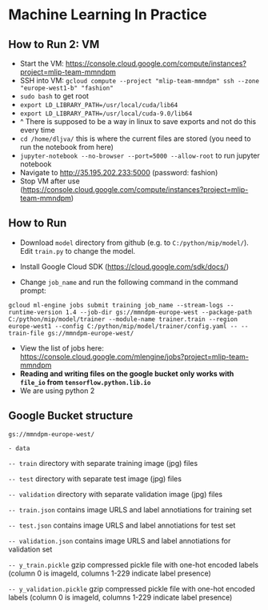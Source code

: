# Machine Learning In Practice

## How to Run 2: VM

- Start the VM: https://console.cloud.google.com/compute/instances?project=mlip-team-mmndpm
- SSH into VM: ```gcloud compute --project "mlip-team-mmndpm" ssh --zone "europe-west1-b" "fashion"```
- ```sudo bash``` to get root
- ```export LD_LIBRARY_PATH=/usr/local/cuda/lib64```
- ```export LD_LIBRARY_PATH=/usr/local/cuda-9.0/lib64```
- ^ There is supposed to be a way in linux to save exports and not do this every time
- ```cd /home/dljva/``` this is where the current files are stored (you need to run the notebook from here)
- ```jupyter-notebook --no-browser --port=5000 --allow-root``` to run jupyter notebook
- Navigate to http://35.195.202.233:5000 (password: fashion)
- Stop VM after use (https://console.cloud.google.com/compute/instances?project=mlip-team-mmndpm)
  

## How to Run

-   Download ```model``` directory from github (e.g. to ```C:/python/mip/model/```). Edit ```train.py``` to change the model.

-   Install Google Cloud SDK (https://cloud.google.com/sdk/docs/)

-   Change ```job_name``` and run the following command in the command prompt:

   ```
   gcloud ml-engine jobs submit training job_name --stream-logs --runtime-version 1.4 --job-dir gs://mmndpm-europe-west --package-path C:/python/mip/model/trainer --module-name trainer.train --region europe-west1 --config C:/python/mip/model/trainer/config.yaml -- --train-file gs://mmndpm-europe-west/
  ```
  
-   View the list of jobs here: https://console.cloud.google.com/mlengine/jobs?project=mlip-team-mmndpm
-   <b> Reading and writing files on the google bucket only works with ```file_io``` from ```tensorflow.python.lib.io```</b> 
-   We are using python 2

## Google Bucket structure
```gs://mmndpm-europe-west/```

```- data```

```-- train``` directory with separate training image (jpg) files

```-- test``` directory with separate test image (jpg) files

```-- validation``` directory with separate validation image (jpg) files

```-- train.json``` contains image URLS and label annotiations for training set

```-- test.json``` contains image URLS and label annotiations for test set

```-- validation.json``` contains image URLS and label annotiations for validation set

```-- y_train.pickle``` gzip compressed pickle file with one-hot encoded labels (column 0 is imageId, columns 1-229 indicate label presence)

```-- y_validation.pickle``` gzip compressed pickle file with one-hot encoded labels (column 0 is imageId, columns 1-229 indicate label presence)
